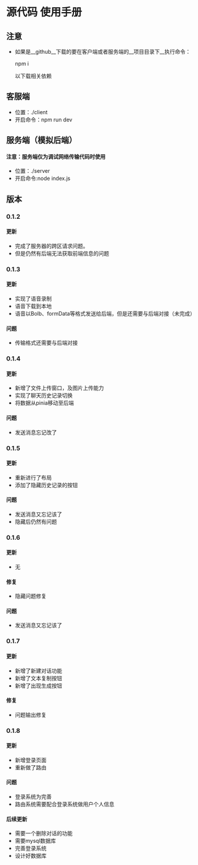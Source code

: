 # 源代码 使用手册



## 注意

- 如果是__github__下载的要在客户端或者服务端的__项目目录下__执行命令：

  npm i 

  以下载相关依赖



## 客服端

- 位置：./client
- 开启命令：npm run dev



## 服务端（模拟后端）

#### 注意：服务端仅为调试网络传输代码时使用

- 位置：./server
- 开启命令:node index.js

## 版本

### 0.1.2

#### 更新

- 完成了服务器的跨区请求问题。
- 但是仍然有后端无法获取前端信息的问题





### 0.1.3

#### 更新

- 实现了语音录制
- 语音下载到本地
- 语音以Bolb、formData等格式发送给后端，但是还需要与后端对接（未完成）

#### 问题

- 传输格式还需要与后端对接





### 0.1.4

#### 更新

- 新增了文件上传窗口，及图片上传能力
- 实现了聊天历史记录切换
- 将数据从pinia移动至后端

#### 问题

- 发送消息忘记改了





### 0.1.5

#### 更新

- 重新进行了布局
- 添加了隐藏历史记录的按钮

#### 问题

- 发送消息又忘记该了
- 隐藏后仍然有问题





### 0.1.6

#### 更新

- 无

#### 修复

- 隐藏问题修复

#### 问题

- 发送消息又忘记该了





### 0.1.7

#### 更新

- 新增了新建对话功能
- 新增了文本复制按钮
- 新增了出现生成按钮

#### 修复

- 问题输出修复





### 0.1.8

#### 更新

- 新增登录页面
- 重新做了路由

#### 问题

- 登录系统为完善
- 路由系统需要配合登录系统做用户个人信息

#### 后续更新

- 需要一个删除对话的功能
- 需要mysql数据库
- 完善登录系统
- 设计好数据库
